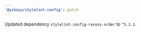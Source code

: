 ```yaml
---
'@yikoyu/stylelint-config': patch
---
```


Updated dependency `stylelint-config-recess-order` to `^5.1.1`.
